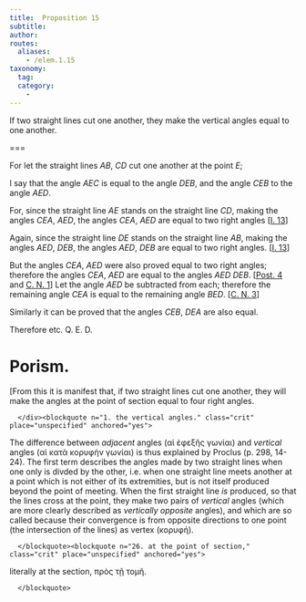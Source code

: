 ```yaml
---
title:  Proposition 15
subtitle: 
author:
routes:
  aliases:
    - /elem.1.15
taxonomy:
  tag:
  category:
    - 
---
```


If two straight lines cut one another, they make the vertical angles equal to one another.

===

<p>For let the straight lines <em>AB</em>, <em>CD</em> cut one another at the point <em>E</em>; <lb n="5"/></p>


<p>I say that the angle <em>AEC</em> is equal to the angle <em>DEB</em>, <span class="center">and the angle <em>CEB</em> to the angle <em>AED</em>.</span>
</p>


<p>For, since the straight line <em>AE</em> stands <lb n="10"/>on the straight line <em>CD</em>, making the angles <em>CEA</em>, <em>AED</em>, <span class="center">the angles <em>CEA</em>, <em>AED</em> are equal to two right angles [<a href="/elem.1.13">I. 13</a>]</span>
<pb n="278"/></p>


<p>Again, since the straight line <em>DE</em> stands on the straight line <em>AB</em>, making the angles <em>AED</em>, <em>DEB</em>, <span class="center">the angles <em>AED</em>, <em>DEB</em> are equal to two right angles. [<a href="/elem.1.13">I. 13</a>]</span>
<lb n="15"/></p>


<p>But the angles <em>CEA</em>, <em>AED</em> were also proved equal to two right angles; <span class="center">therefore the angles <em>CEA</em>, <em>AED</em> are equal to the angles <em>AED</em>
<em>DEB</em>. [<a href="/elem.1.post.4">Post. 4</a> and <a href="/elem.1.c.n.1">C. N. 1</a>] Let the angle <em>AED</em> be subtracted from each; <lb n="20"/>therefore the remaining angle <em>CEA</em> is equal to the remaining angle <em>BED</em>. [<a href="/elem.1.c.n.3">C. N. 3</a>]</span></p>


<p>Similarly it can be proved that the angles <em>CEB</em>, <em>DEA</em> are also equal.</p>


<p>Therefore etc. Q. E. D. <lb n="25"/></p>

<div id="elem.1.15.p.1" class="porism">
       <h1>Porism.</h1>
       
<p>[From this it is manifest that, if two straight lines cut one another, they will make the angles at the point of section equal to four right angles.</p>

      </div><blockquote n="1. the vertical angles." class="crit" place="unspecified" anchored="yes">
       
<p>The difference between <em>adjacent</em> angles (<foreign lang="greek">αἱ ἐφεξῆς γωνίαι</foreign>) and <em>vertical</em> angles (<foreign lang="greek">αἱ κατὰ κορυφὴν γωνίαι</foreign>) is thus explained by Proclus (<xref n="Proc. p. 298, 14-24" from="ROOT" to="DITTO">p. 298, 14-24</xref>). The first term describes the angles made by two straight lines when one only is divded by the other, i.e. when one straight line meets another at a point which is not either of its extremities, but is not itself produced beyond the point of meeting. When the first straight line <em>is</em> produced, so that the lines cross at the point, they make two pairs of <em>vertical</em> angles (which are more clearly described as <em>vertically opposite</em> angles), and which are so called because their convergence is from opposite directions to one point (the intersection of the lines) as vertex (<foreign lang="greek">κορυφή</foreign>).</p>

      </blockquote><blockquote n="26. at the point of section," class="crit" place="unspecified" anchored="yes">
       
<p>literally <quote>at the section,</quote>
 <foreign lang="greek">πρὸς τῇ τομῆ</foreign>.</p>

      </blockquote>
